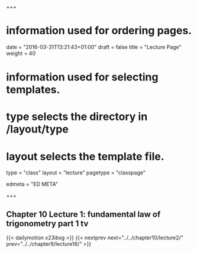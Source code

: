 +++
# information used for ordering pages.
date = "2016-03-31T13:21:43+01:00"
draft = false
title = "Lecture Page"
weight = 40

# information used for selecting templates.
# type selects the directory in /layout/type
# layout selects the template file.

type   = "class"
layout = "lecture"
pagetype = "classpage"





edmeta = "ED META"

+++
## Chapter 10 Lecture 1: fundamental law of trigonometry part 1 tv
{{< dailymotion x23ibxg >}}
{{< nextprev next="../../chapter10/lecture2/"     prev="../../chapter9/lecture18/"  >}}

